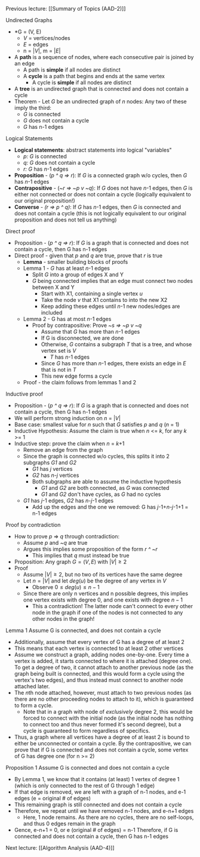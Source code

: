 Previous lecture: [[Summary of Topics (AAD-2)]]


Undirected Graphs
- *G = (V, E)
	- *V* = vertices/nodes
	- *E* = edges
	- n = |*V*|, m = |*E*|
- A **path** is a sequence of nodes, where each consecutive pair is joined by an edge
	- A path is **simple** if all nodes are distinct
	- A **cycle** is a path that begins and ends at the same vertex
		- A cycle is **simple** if all nodes are distinct
- A **tree** is an undirected graph that is connected and does not contain a cycle
- Theorem - Let *G* be an undirected graph of *n* nodes: Any two of these imply the third:
	- *G* is connected
	- *G* does not contain a cycle
	- *G* has n-1 edges

Logical Statements
- **Logical statements**:  abstract statements into logical "variables"
	- *p: G* is connected
	- *q: G* does not contain a cycle
	- *r: G* has *n*-1 edges
- **Proposition** - (*p ^ q => r*): If *G* is a connected graph w/o cycles, then *G* has *n*-1 edges
- **Contrapositive** - (*~r => ~p v ~q*): If *G* does not have *n*-1 edges, then *G* is either not connected or does not contain a cycle (logically equivalent to our original proposition!)
- **Converse** - *(r => p ^ q)*: If *G* has *n*-1 edges, then *G* is connected and does not contain a cycle (this is not logically equivalent to our original proposition and does not tell us anything)

Direct proof
- Proposition - (*p ^ q => r*): If *G* is a graph that is connected and does not contain a cycle, then G has n-1 edges
- Direct proof - given that *p* and *q* are true, prove that *r* is true
	- **Lemma** - smaller building blocks of proofs
	- Lemma 1 - *G* has at least *n*-1 edges
		- Split *G* into a group of edges X and Y
		- *G* being connected implies that an edge must connect two nodes between X and Y
			- Start with X1, containing a single vertex *u*
			- Take the node *v* that X1 contains to into the new X2
			- Keep adding these edges until *n*-1 new nodes/edges are included
	- Lemma 2 - G has at most *n*-1 edges
		- Proof by contrapositive: Prove *~s => ~p v ~q*
			- Assume that *G* has more than *n*-1 edges
			- If G is disconnected, we are done
			- Otherwise, *G* contains a subgraph *T* that is a tree, and whose vertex set is *V*
				- *T* has *n*-1 edges
			- Since *G* has more than *n*-1 edges, there exists an edge in *E* that is not in *T*
			- This new edge forms a cycle
	- Proof - the claim follows from lemmas 1 and 2

Inductive proof
- Proposition - (*p ^ q => r*): If *G* is a graph that is connected and does not contain a cycle, then G has n-1 edges
- We will perform strong induction on *n* = |*V*|
- Base case: smallest value for *n* such that *G* satisfies *p* and *q* (*n* = 1)
- Inductive Hypothesis: Assume the claim is true when *n* <= *k*, for any *k* >= 1
- Inductive step: prove the claim when *n* = *k*+1
	- Remove an edge from the graph
	- Since the graph is connected w/o cycles, this splits it into 2 subgraphs *G1* and *G2*
		- *G1* has *j* vertices
		- *G2* has *n-j* vertices
		- Both subgraphs are able to assume the inductive hypothesis
			- *G1* and *G2* are both connected, as *G* was connected
			- *G1* and *G2* don't have cycles, as *G* had no cycles
	- *G1* has *j*-1 edges, *G2* has *n-j*-1 edges
		- Add up the edges and the one we removed: G has *j*-1+*n-j*-1+1 = n-1 edges

Proof by contradiction
- How to prove *p* => *q* through contradiction:
	- Assume *p* and *~q* are true
	- Argues this implies some proposition of the form *r ^ ~r*
		- This implies that *q* must instead be true
- Proposition: Any graph $G = (V, E)$ with $|V| \geq 2$
- Proof
	- Assume $|V| \geq 2$, but no two of its vertices have the same degree
	- Let $n = |V|$ and let $deg(u)$ be the degree of any vertex in $V$
		- Observe $0 \leq deg(u) \leq n-1$
	- Since there are only n vertices and n possible degrees, this implies one vertex exists with  degree 0, and one exists with degree $n-1$
		- This a contradiction! The latter node can't connect to every other node in the graph if one of the nodes is not connected to any other nodes in the graph!





Lemma 1
Assume G is connected, and does not contain a cycle
- Additionally, assume that every vertex of G has a degree of at least 2
- This means that each vertex is connected to at least 2 other vertices
- Assume we construct a graph, adding nodes one-by-one. Every time a vertex is added, it starts connected to where it is attached (degree one). To get a degree of two, it cannot attach to another previous node (as the graph being built is connected, and this would form a cycle using the vertex's two edges), and thus instead must connect to another node attached later.
- The *n*th node attached, however, must attach to two previous nodes (as there are no other proceeding nodes to attach to it), which is guaranteed to form a cycle.
	- Note that in a graph with node of *exclusively* degree 2, this would be forced to connect with the initial node (as the initial node has nothing to connect too and thus never formed it's second degree), but a cycle is guaranteed to form regardless of specifics.
- Thus, a graph where all vertices have a degree of at least 2 is bound to either be unconnected or contain a cycle.
By the contrapositive, we can prove that if G is connected and does not contain a cycle, some vertex of G has degree one (for n >= 2)

Proposition 1
Assume G is connected and does not contain a cycle
- By Lemma 1, we know that it contains (at least) 1 vertex of degree 1 (which is only connected to the rest of G through 1 edge)
- If that edge is removed, we are left with a graph of n-1 nodes, and e-1 edges (e = original # of edges)
- This remaining graph is still connected and does not contain a cycle
- Therefore, we repeat until we have removed n-1 nodes, and e-n+1 edges
	- Here, 1 node remains. As there are no cycles, there are no self-loops, and thus 0 edges remain in the graph
- Gence, e-n+1 = 0, or e (original # of edges) = n-1
Therefore, if G is connected and does not contain a cycle, then G has n-1 edges


Next lecture: [[Algorithm Analysis (AAD-4)]]